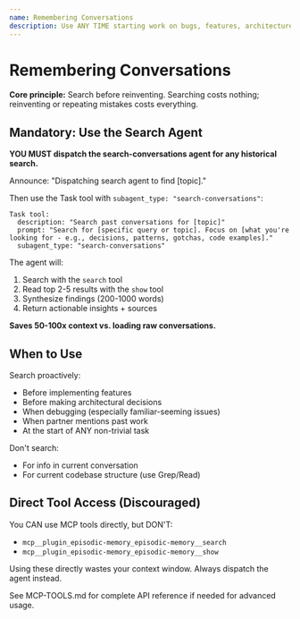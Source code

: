 ```yaml
---
name: Remembering Conversations
description: Use ANY TIME starting work on bugs, features, architecture, or debugging. Use ANY TIME before suggesting solutions - you have no memory between sessions and will reinvent solutions or repeat past mistakes without searching first. Search past conversations for authentication issues, API patterns, testing approaches, build problems, deployment configs, error messages, framework usage, or ANY technical decision. Use when user references prior work or when beginning ANY non-trivial task.
---
```


# Remembering Conversations

**Core principle:** Search before reinventing. Searching costs nothing; reinventing or repeating mistakes costs everything.

## Mandatory: Use the Search Agent

**YOU MUST dispatch the search-conversations agent for any historical search.**

Announce: "Dispatching search agent to find [topic]."

Then use the Task tool with `subagent_type: "search-conversations"`:

```
Task tool:
  description: "Search past conversations for [topic]"
  prompt: "Search for [specific query or topic]. Focus on [what you're looking for - e.g., decisions, patterns, gotchas, code examples]."
  subagent_type: "search-conversations"
```

The agent will:
1. Search with the `search` tool
2. Read top 2-5 results with the `show` tool
3. Synthesize findings (200-1000 words)
4. Return actionable insights + sources

**Saves 50-100x context vs. loading raw conversations.**

## When to Use

Search proactively:
- Before implementing features
- Before making architectural decisions
- When debugging (especially familiar-seeming issues)
- When partner mentions past work
- At the start of ANY non-trivial task

Don't search:
- For info in current conversation
- For current codebase structure (use Grep/Read)

## Direct Tool Access (Discouraged)

You CAN use MCP tools directly, but DON'T:
- `mcp__plugin_episodic-memory_episodic-memory__search`
- `mcp__plugin_episodic-memory_episodic-memory__show`

Using these directly wastes your context window. Always dispatch the agent instead.

See MCP-TOOLS.md for complete API reference if needed for advanced usage.
